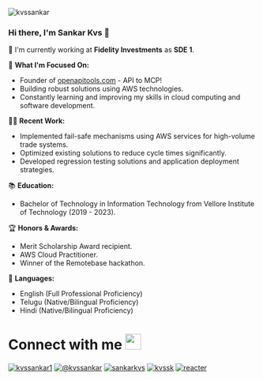 
<div align="center">
<p align="left"> <img src="https://komarev.com/ghpvc/?username=kvssankar&label=Profile%20views&color=0e75b6&style=flat" alt="kvssankar" /> </p>  
</div>


### Hi there, I'm Sankar Kvs 👋

🏢 I'm currently working at **Fidelity Investments** as **SDE 1**.

🌱 **What I'm Focused On:**

 -   Founder of [openapitools.com](openapitools.com) - API to MCP!
 -   Building robust solutions using AWS technologies.
 -   Constantly learning and improving my skills in cloud computing and software development.

👨‍💻 **Recent Work:**

-   Implemented fail-safe mechanisms using AWS services for high-volume trade systems.
-   Optimized existing solutions to reduce cycle times significantly.
-   Developed regression testing solutions and application deployment strategies.

📚 **Education:**

-   Bachelor of Technology in Information Technology from Vellore Institute of Technology (2019 - 2023).

🏆 **Honors & Awards:**

-   Merit Scholarship Award recipient.
-   AWS Cloud Practitioner.
-   Winner of the Remotebase hackathon.

💬 **Languages:**

-   English (Full Professional Proficiency)
-   Telugu (Native/Bilingual Proficiency)
-   Hindi (Native/Bilingual Proficiency)


# Connect with me <img src="https://raw.githubusercontent.com/ShahriarShafin/ShahriarShafin/main/Assets/handshake.gif" height="32px">
<p>  
<a href="https://twitter.com/kvssankar1" target="blank"><img align="center" src="https://img.shields.io/badge/Twitter-1DA1F2?style=for-the-badge&logo=twitter&logoColor=white" alt="kvssankar1"/></a>  
<a href="https://medium.com/@kvssankar" target="blank"><img align="center" src="https://img.shields.io/badge/Medium-12100E?style=for-the-badge&logo=medium&logoColor=white" alt="@kvssankar" /></a> 
<a href="https://linkedin.com/in/sankarkvs" target="blank"><img align="center" src="https://img.shields.io/badge/LinkedIn-0077B5?style=for-the-badge&logo=linkedin&logoColor=white" alt="sankarkvs"/></a>  
<a href="https://instagram.com/kvssk" target="blank"><img align="center" src="https://img.shields.io/badge/Instagram-E4405F?style=for-the-badge&logo=instagram&logoColor=white" alt="kvssk" /></a>  
<a href="https://fb.com/reacter" target="blank"><img align="center" src="https://img.shields.io/badge/Facebook-1877F2?style=for-the-badge&logo=facebook&logoColor=white" alt="reacter" /></a>  

 
</p>  
